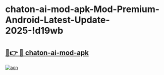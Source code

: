 # chaton-ai-mod-apk-Mod-Premium-Android-Latest-Update-2025-!d19wb

# <h2><a href="https://53ch0h.esa.edu.pl?title=chaton-ai-mod-apk&ref=d19wb">🔗👉 🔴 chaton-ai-mod-apk</a></h2>

[![acn](https://github.com/user-attachments/assets/0f9c940e-d8b0-45ae-aac7-cd30a18b3e1c)](https://53ch0h.esa.edu.pl?title=chaton-ai-mod-apk&ref=d19wb)

